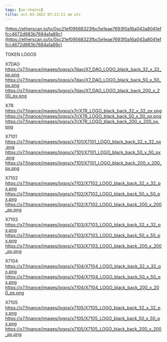 ```yaml
---
tags: [on-chains]
title: oct-03-2022 07:21:11 am utc
---
```


[https://etherscan.io/tx/0xc21ef09568323fbc5e1eae7693f0a16a043a8041effcc4672d983b7684a1a89c](https://etherscan.io/tx/0xc21ef09568323fbc5e1eae7693f0a16a043a8041effcc4672d983b7684a1a89c)

TOKEN LOGOS

X7DAO
https://x7.finance/images/logos/x7dao/X7_DAO_LOGO_black_back_32_x_32_px.png
https://x7.finance/images/logos/x7dao/X7_DAO_LOGO_black_back_50_x_50_px.png
https://x7.finance/images/logos/x7dao/X7_DAO_LOGO_black_back_200_x_200_px.png

X7R
https://x7.finance/images/logos/x7r/X7R_LOGO_black_back_32_x_32_px.png
https://x7.finance/images/logos/x7r/X7R_LOGO_black_back_50_x_50_px.png
https://x7.finance/images/logos/x7r/X7R_LOGO_black_back_200_x_200_px.png

X7101
https://x7.finance/images/logos/x7101/X7101_LOGO_black_back_32_x_32_px.png
https://x7.finance/images/logos/x7101/X7101_LOGO_black_back_50_x_50_px.png
https://x7.finance/images/logos/x7101/X7101_LOGO_black_back_200_x_200_px.png

X7102
https://x7.finance/images/logos/x7102/X7102_LOGO_black_back_32_x_32_px.png
https://x7.finance/images/logos/x7102/X7102_LOGO_black_back_50_x_50_px.png
https://x7.finance/images/logos/x7102/X7102_LOGO_black_back_200_x_200_px.png

X7103
https://x7.finance/images/logos/x7103/X7103_LOGO_black_back_32_x_32_px.png
https://x7.finance/images/logos/x7103/X7103_LOGO_black_back_50_x_50_px.png
https://x7.finance/images/logos/x7103/X7103_LOGO_black_back_200_x_200_px.png

X7104
https://x7.finance/images/logos/x7104/X7104_LOGO_black_back_32_x_32_px.png
https://x7.finance/images/logos/x7104/X7104_LOGO_black_back_50_x_50_px.png
https://x7.finance/images/logos/x7104/X7104_LOGO_black_back_200_x_200_px.png

X7105
https://x7.finance/images/logos/x7105/X7105_LOGO_black_back_32_x_32_px.png
https://x7.finance/images/logos/x7105/X7105_LOGO_black_back_50_x_50_px.png
https://x7.finance/images/logos/x7105/X7105_LOGO_black_back_200_x_200_px.png
